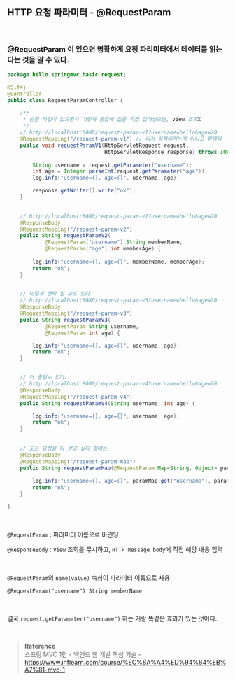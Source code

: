## HTTP 요청 파라미터 - @RequestParam

<br/>

### @RequestParam 이 있으면 명확하게 요청 파리미터에서 데이터를 읽는 다는 것을 알 수 있다.



```java
package hello.springmvc.basic.request;

@Slf4j
@Controller
public class RequestParamController {

    /**
     * 반환 타입이 없으면서 이렇게 응답에 값을 직접 집어넣으면, view 조회X
     */
    // http://localhost:8080/request-param-v1?username=hello&age=20
    @RequestMapping("/request-param-v1") // 이거 실행시키는게 아니고 위에꺼
    public void requestParamV1(HttpServletRequest request,
                               HttpServletResponse response) throws IOException {
			       
        String username = request.getParameter("username");
        int age = Integer.parseInt(request.getParameter("age"));
        log.info("username={}, age={}", username, age);

        response.getWriter().write("ok");
    }

    
    // http://localhost:8080/request-param-v2?username=hello&age=20
    @ResponseBody
    @RequestMapping("/request-param-v2")
    public String requestParamV2(
            @RequestParam("username") String memberName,
            @RequestParam("age") int memberAge) {
        
        log.info("username={}, age={}", memberName, memberAge);
        return "ok";
    }

			
    // 이렇게 생략 할 수도 있다.
    // http://localhost:8080/request-param-v3?username=hello&age=20
    @ResponseBody
    @RequestMapping("/request-param-v3")
    public String requestParamV3(
            @RequestParam String username,
            @RequestParam int age) {

        log.info("username={}, age={}", username, age);
        return "ok";
    }


    // 더 줄일수 있다.
    // http://localhost:8080/request-param-v4?username=hello&age=20
    @ResponseBody
    @RequestMapping("/request-param-v4")
    public String requestParamV4(String username, int age) {

        log.info("username={}, age={}", username, age);
        return "ok";
    }
		
		
    // 모든 요청을 다 받고 싶다 할때는.
    @ResponseBody
    @RequestMapping("/request-param-map")
    public String requestParamMap(@RequestParam Map<String, Object> paramMap) {
    
        log.info("username={}, age={}", paramMap.get("username"), paramMap.get("age"));
        return "ok";
    }

}
```

<br/>

`@RequestParam` : 파라미터 이름으로 바인딩

`@ResponseBody` : `View` 조회를 무시하고, `HTTP message body`에 직접 해당 내용 입력

<br/>

`@RequestParam`의 `name(value)` 속성이 파라미터 이름으로 사용

`@RequestParam("username") String memberName`

<br/>

결국 `request.getParameter("username")` 하는 거랑 똑같은 효과가 있는 것이다.


<br/>

>**Reference** <br/>스프링 MVC 1편 - 백엔드 웹 개발 핵심 기술 - https://www.inflearn.com/course/%EC%8A%A4%ED%94%84%EB%A7%81-mvc-1
